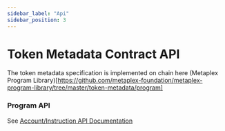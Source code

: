 ```yaml
---
sidebar_label: "Api"
sidebar_position: 3
---
```


# Token Metadata Contract API
The token metadata specification is implemented on chain here (Metaplex Program Library)[https://github.com/metaplex-foundation/metaplex-program-library/tree/master/token-metadata/program]

### Program API

See [Account/Instruction API Documentation](https://metaplex-foundation.github.io/metaplex-program-library/mpl_token_metadata)
